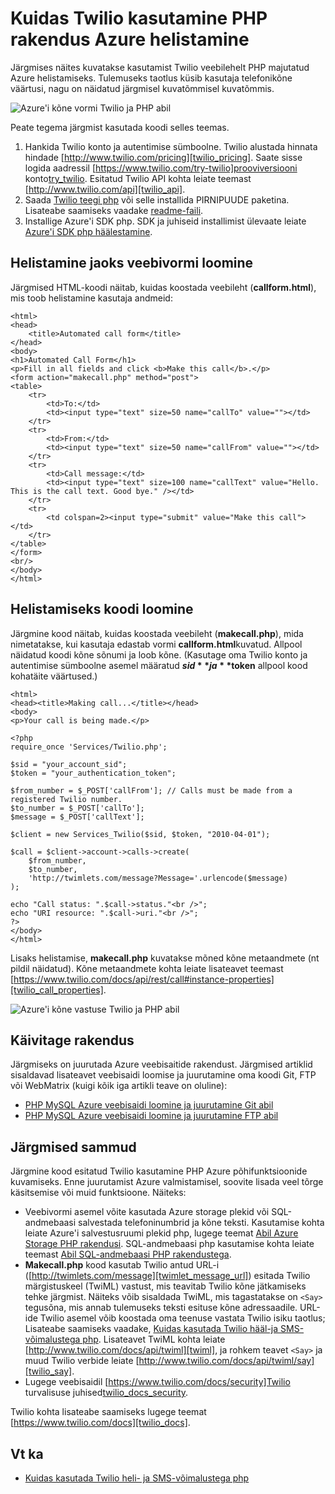 <properties
    pageTitle="Kuidas helistada Twilio (PHP) | Microsoft Azure'i"
    description="Saate teada, kuidas helistada ja Azure SMS-teenuse Twilio API sõnumi saatmine. Näidet on PHP rakenduse."
    documentationCenter="php"
    services=""
    authors="devinrader"
    manager="twilio"
    editor="mollybos"/>

<tags
    ms.service="multiple"
    ms.workload="na"
    ms.tgt_pltfrm="na"
    ms.devlang="PHP"
    ms.topic="article"
    ms.date="11/25/2014"
    ms.author="microsofthelp@twilio.com"/>

# <a name="how-to-make-a-phone-call-using-twilio-in-a-php-application-on-azure"></a>Kuidas Twilio kasutamine PHP rakendus Azure helistamine

Järgmises näites kuvatakse kasutamist Twilio veebilehelt PHP majutatud Azure helistamiseks. Tulemuseks taotlus küsib kasutaja telefonikõne väärtusi, nagu on näidatud järgmisel kuvatõmmisel kuvatõmmis.

![Azure'i kõne vormi Twilio ja PHP abil][twilio_php]

Peate tegema järgmist kasutada koodi selles teemas.

1. Hankida Twilio konto ja autentimise sümboolne. Twilio alustada hinnata hindade [http://www.twilio.com/pricing][twilio_pricing]. Saate sisse logida aadressil [https://www.twilio.com/try-twilio]prooviversiooni konto[try_twilio]. Esitatud Twilio API kohta leiate teemast [http://www.twilio.com/api][twilio_api].
2. Saada [Twilio teegi php](https://github.com/twilio/twilio-php) või selle installida PIRNIPUUDE paketina. Lisateabe saamiseks vaadake [readme-faili](https://github.com/twilio/twilio-php/blob/master/README.md).
3. Installige Azure'i SDK php. SDK ja juhiseid installimist ülevaate leiate [Azure'i SDK php häälestamine][setup_php_sdk].

## <a name="create-a-web-form-for-making-a-call"></a>Helistamine jaoks veebivormi loomine

Järgmised HTML-koodi näitab, kuidas koostada veebileht (**callform.html**), mis toob helistamine kasutaja andmeid:

    <html>
    <head>
        <title>Automated call form</title>
    </head>
    <body>
    <h1>Automated Call Form</h1>
    <p>Fill in all fields and click <b>Make this call</b>.</p>
    <form action="makecall.php" method="post">
    <table>
        <tr>
            <td>To:</td>
            <td><input type="text" size=50 name="callTo" value=""></td>
        </tr>
        <tr>
            <td>From:</td>
            <td><input type="text" size=50 name="callFrom" value=""></td>
        </tr>
        <tr>
            <td>Call message:</td>
            <td><input type="text" size=100 name="callText" value="Hello. This is the call text. Good bye." /></td>
        </tr>
        <tr>
            <td colspan=2><input type="submit" value="Make this call"></td>
        </tr>
    </table>
    </form>
    <br/>
    </body>
    </html>

## <a name="create-the-code-to-make-the-call"></a>Helistamiseks koodi loomine
Järgmine kood näitab, kuidas koostada veebileht (**makecall.php**), mida nimetatakse, kui kasutaja edastab vormi **callform.html**kuvatud. Allpool näidatud koodi kõne sõnumi ja loob kõne. (Kasutage oma Twilio konto ja autentimise sümboolne asemel määratud **$sid** ja **$token** allpool kood kohatäite väärtused.)

    <html>
    <head><title>Making call...</title></head>
    <body>
    <p>Your call is being made.</p>

    <?php
    require_once 'Services/Twilio.php';

    $sid = "your_account_sid";
    $token = "your_authentication_token";

    $from_number = $_POST['callFrom']; // Calls must be made from a registered Twilio number.
    $to_number = $_POST['callTo'];
    $message = $_POST['callText'];

    $client = new Services_Twilio($sid, $token, "2010-04-01");

    $call = $client->account->calls->create(
        $from_number,
        $to_number,
        'http://twimlets.com/message?Message='.urlencode($message)
    );

    echo "Call status: ".$call->status."<br />";
    echo "URI resource: ".$call->uri."<br />";
    ?>
    </body>
    </html>

Lisaks helistamise, **makecall.php** kuvatakse mõned kõne metaandmete (nt pildil näidatud). Kõne metaandmete kohta leiate lisateavet teemast [https://www.twilio.com/docs/api/rest/call#instance-properties][twilio_call_properties].

![Azure'i kõne vastuse Twilio ja PHP abil][twilio_php_response]

## <a name="run-the-application"></a>Käivitage rakendus
Järgmiseks on juurutada Azure veebisaitide rakendust. Järgmised artiklid sisaldavad lisateavet veebisaidi loomise ja juurutamine oma koodi Git, FTP või WebMatrix (kuigi kõik iga artikli teave on oluline):

* [PHP MySQL Azure veebisaidi loomine ja juurutamine Git abil][website-git]
* [PHP MySQL Azure veebisaidi loomine ja juurutamine FTP abil][website-ftp]

## <a name="next-steps"></a>Järgmised sammud
Järgmine kood esitatud Twilio kasutamine PHP Azure põhifunktsioonide kuvamiseks. Enne juurutamist Azure valmistamisel, soovite lisada veel tõrge käsitsemise või muid funktsioone. Näiteks:

* Veebivormi asemel võite kasutada Azure storage plekid või SQL-andmebaasi salvestada telefoninumbrid ja kõne teksti. Kasutamise kohta leiate Azure'i salvestusruumi plekid php, lugege teemat [Abil Azure Storage PHP rakendusi][howto_blob_storage_php]. SQL-andmebaasi php kasutamise kohta leiate teemast [Abil SQL-andmebaasi PHP rakendustega][howto_sql_azure_php].
* **Makecall.php** kood kasutab Twilio antud URL-i ([http://twimlets.com/message][twimlet_message_url]) esitada Twilio märgistuskeel (TwiML) vastust, mis teavitab Twilio kõne jätkamiseks tehke järgmist. Näiteks võib sisaldada TwiML, mis tagastatakse on `<Say>` tegusõna, mis annab tulemuseks teksti esituse kõne adressaadile. URL-ide Twilio asemel võib koostada oma teenuse vastata Twilio isiku taotlus; Lisateabe saamiseks vaadake, [Kuidas kasutada Twilio hääl-ja SMS-võimalustega php][howto_twilio_voice_sms_php]. Lisateavet TwiML kohta leiate [http://www.twilio.com/docs/api/twiml][twiml], ja rohkem teavet `<Say>` ja muud Twilio verbide leiate [http://www.twilio.com/docs/api/twiml/say][twilio_say].
* Lugege veebisaidil [https://www.twilio.com/docs/security]Twilio turvalisuse juhised[twilio_docs_security].

Twilio kohta lisateabe saamiseks lugege teemat [https://www.twilio.com/docs][twilio_docs].

## <a name="see-also"></a>Vt ka
* [Kuidas kasutada Twilio heli- ja SMS-võimalustega php](partner-twilio-php-how-to-use-voice-sms.md)

[twilio_pricing]: http://www.twilio.com/pricing
[try_twilio]: http://www.twilio.com/try-twilio
[twilio_api]: http://www.twilio.com/api
[verify_phone]: https://www.twilio.com/user/account/phone-numbers/verified#
[setup_php_sdk]: http://azurephp.interoperabilitybridges.com/articles/setup-the-windows-azure-sdk-for-php
[twimlet_message_url]: http://twimlets.com/message
[twiml]: http://www.twilio.com/docs/api/twiml
[twilio_api_service]: http://api.twilio.com
[build_php_azure_app]: http://azurephp.interoperabilitybridges.com/articles/build-and-deploy-a-windows-azure-php-application
[howto_twilio_voice_sms_php]: partner-twilio-php-how-to-use-voice-sms.md
[howto_blob_storage_php]: http://azure.microsoft.com/documentation/articles/storage-php-how-to-use-blobs/
[howto_sql_azure_php]: http://azure.microsoft.com/documentation/articles/sql-database-php-how-to-use/
[twilio_call_properties]: https://www.twilio.com/docs/api/rest/call#instance-properties
[twilio_docs_security]: http://www.twilio.com/docs/security
[twilio_docs]: http://www.twilio.com/docs
[twilio_say]: http://www.twilio.com/docs/api/twiml/say
[ssl_validation]: http://readthedocs.org/docs/twilio-php/en/latest/usage/rest.html
[twilio_php]: ./media/partner-twilio-php-make-phone-call/WA_TwilioPHPCallForm.jpg
[twilio_php_response]: ./media/partner-twilio-php-make-phone-call/WA_TwilioPHPMakeCall.jpg
[website-git]: ./web-sites/web-sites-php-mysql-deploy-use-git.md
[website-ftp]: ./web-sites/web-sites-php-mysql-deploy-use-ftp.md
[twilio_php_github]: https://github.com/twilio/twilio-php
